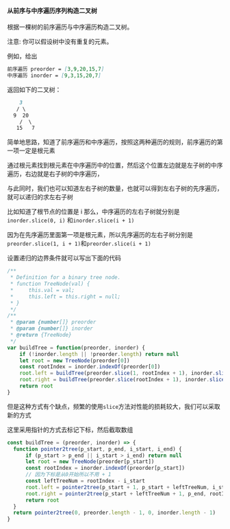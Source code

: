 #### 从前序与中序遍历序列构造二叉树

根据一棵树的前序遍历与中序遍历构造二叉树。

注意:
你可以假设树中没有重复的元素。

例如，给出

```markdown
前序遍历 preorder = [3,9,20,15,7]
中序遍历 inorder = [9,3,15,20,7]
```
返回如下的二叉树：
```markdown
    3
   / \
  9  20
    /  \
   15   7

```

简单地思路，知道了前序遍历和中序遍历，按照这两种遍历的规则，前序遍历的第一项一定是根元素

通过根元素找到根元素在中序遍历中的位置，然后这个位置左边就是左子树的中序遍历，右边就是右子树的中序遍历，

与此同时，我们也可以知道左右子树的数量，也就可以得到左右子树的先序遍历，就可以递归的求左右子树

比如知道了根节点的位置是 i 那么，中序遍历的左右子树就分别是`inorder.slice(0, i)` 和`inorder.slice(i + 1)`

因为在先序遍历里面第一项是根元素，所以先序遍历的左右子树分别是`preorder.slice(1, i + 1)`和`preorder.slice(i + 1)`

设置递归的边界条件就可以写出下面的代码

```javascript
/**
 * Definition for a binary tree node.
 * function TreeNode(val) {
 *     this.val = val;
 *     this.left = this.right = null;
 * }
 */
/**
 * @param {number[]} preorder
 * @param {number[]} inorder
 * @return {TreeNode}
 */
var buildTree = function(preorder, inorder) {
    if (!inorder.length || !preorder.length) return null
    let root = new TreeNode(preorder[0])
    const rootIndex = inorder.indexOf(preorder[0])
    root.left = buildTree(preorder.slice(1, rootIndex + 1), inorder.slice(0, rootIndex))
    root.right = buildTree(preorder.slice(rootIndex + 1), inorder.slice(rootIndex + 1))
    return root
}
```
但是这种方式有个缺点，频繁的使用`slice`方法对性能的损耗较大，我们可以采取新的方式

这里采用指针的方式去标记下标，然后截取数组

```javascript
const buildTree = (preorder, inorder) => {
  function pointer2tree(p_start, p_end, i_start, i_end) {
      if (p_start > p_end || i_start > i_end) return null
      let root = new TreeNode(preorder[p_start])
      const rootIndex = inorder.indexOf(preorder[p_start])
      // 因为下标是从0开始所以不用 + 1
      const leftTreeNum = rootIndex - i_start
      root.left = pointer2tree(p_start + 1, p_start + leftTreeNum, i_start, rootIndex - 1)
      root.right = pointer2tree(p_start + leftTreeNum + 1, p_end, rootIndex + 1, i_end)
      return root
  }
  return pointer2tree(0, preorder.length - 1, 0, inorder.length - 1)
}
```
